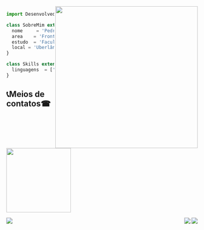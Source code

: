 <img src="https://user-images.githubusercontent.com/96143899/184712577-5f89459f-4f73-4b05-80a2-964659e88a49.png" width="375px" align="right">

```js
import Desenvolvedor from 'P4ndda';

class SobreMim extends Desenvolvedor {
  nome     = 'Pedro Augusto';
  area    = 'Front-end';
  estudo  = 'Faculdade Pitágoras';
  local = 'Uberlândia';
}

class Skills extends Desenvolvedor {
  linguagens  = ['HTML, CSS e JS'];
}
```
  ## 📞Meios de contatos☎
 
 <img display="inline" height="170em" src="https://github-readme-stats.vercel.app/api/top-langs/?username=P4ndda&layout=compact&langs_count=7&theme=dark"/>
 
  <a href = "mailto:ppedroadas@gmail.com" target="_blank"><img src="https://user-images.githubusercontent.com/96143899/152898299-df9a27a7-666b-4a38-87b7-337ce4275a3e.png"></a>
  <a href="https://www.linkedin.com/in/pedro-augusto-19a3a4231/" target="_blank"><img align="right" src="https://user-images.githubusercontent.com/96143899/153294539-de7b47c7-8a5c-48ca-a064-ec4a7d583654.png" target="_blank"></a>
  <a href="https://instagram.com/pedroo_agst" target="_blank"><img align="right" src="https://user-images.githubusercontent.com/96143899/152898105-e957f0d5-c6b2-4c4a-af31-2bb47cbecb74.png" target="_blank"></a>


